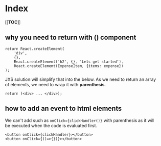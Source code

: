 # Index

[[__TOC__]]

## why you need to return with () component

```
return React.createElement(
    'div',
    {},
    React.createElement('h2', {}, 'Lets get started'),
    React.createElement(ExpenseItem, {items: expense})
);
```

JXS solution will simplify that into the below. As we need to return an array of elements, we need to wrap it with **parenthesis**. 
```
return (<div> ... </div>);
```

## how to add an event to html elements
We can't add such as `onClick={clickHandler()}` with parenthesis as it will be executed when the code is evaluated first. 

```
<button onClick={clickHandler}></button>
<button onClick={()=>{})}></button>

```
